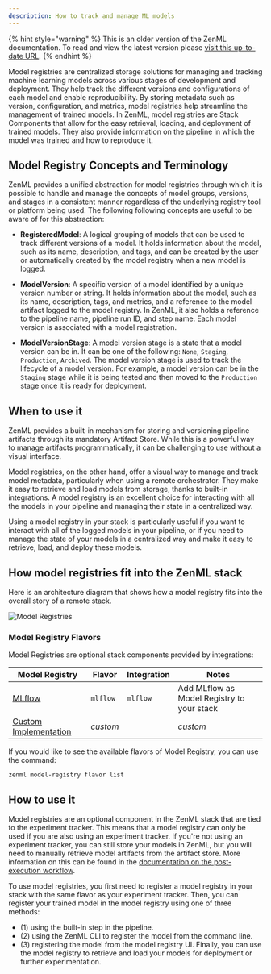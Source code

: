 ```yaml
---
description: How to track and manage ML models
---
```


{% hint style="warning" %}
This is an older version of the ZenML documentation. To read and view the latest version please [visit this up-to-date URL](https://docs.zenml.io).
{% endhint %}


Model registries are centralized storage solutions for managing and tracking
machine learning models across various stages of development and deployment.
They help track the different versions and configurations of each model and
enable reproducibility. By storing metadata such as version, configuration, and
metrics, model registries help streamline the management of trained models. In
ZenML, model registries are Stack Components that allow for the easy retrieval,
loading, and deployment of trained models. They also provide information on the
pipeline in which the model was trained and how to reproduce it.

## Model Registry Concepts and Terminology

ZenML provides a unified abstraction for model registries through which 
it is possible to handle and manage the concepts of model groups, versions, 
and stages in a consistent manner regardless of the underlying registry tool or
platform being used. The following following concepts are useful to be aware of
for this abstraction:

* **RegisteredModel**: A logical grouping of models that can be used to track
    different versions of a model. It holds information about the model, such
    as its name, description, and tags, and can be created by the user or
    automatically created by the model registry when a new model is logged.

* **ModelVersion**: A specific version of a model identified by a unique version
    number or string. It holds information about the model, such as its name,
    description, tags, and metrics, and a reference to the model artifact logged
    to the model registry. In ZenML, it also holds a reference to the pipeline
    name, pipeline run ID, and step name. Each model version is associated with
    a model registration.

* **ModelVersionStage**: A model version stage is a state that a model version
    can be in. It can be one of the following: `None`, `Staging`, `Production`,
    `Archived`. The model version stage is used to track the
    lifecycle of a model version. For example, a model version can be in the
    `Staging` stage while it is being tested and then moved to the `Production`
    stage once it is ready for deployment.

## When to use it

ZenML provides a built-in mechanism for storing and versioning pipeline artifacts
through its mandatory Artifact Store. While this is a powerful way to manage
artifacts programmatically, it can be challenging to use without a visual
interface.

Model registries, on the other hand, offer a visual way to manage and track
model metadata, particularly when using a remote orchestrator. They make it
easy to retrieve and load models from storage, thanks to built-in integrations.
A model registry is an excellent choice for interacting with all the models in
your pipeline and managing their state in a centralized way.

Using a model registry in your stack is particularly useful if you want to
interact with all of the logged models in your pipeline, or if you need to
manage the state of your models in a centralized way and make it easy to
retrieve, load, and deploy these models.

## How model registries fit into the ZenML stack

Here is an architecture diagram that shows how a model registry fits into the 
overall story of a remote stack.

![Model Registries](../../assets/diagrams/Remote_with_model_registry.png)

### Model Registry Flavors

Model Registries are optional stack components provided by integrations:

| Model Registry                       | Flavor   | Integration   | Notes                                                                                           |
|--------------------------------------|----------|---------------|-------------------------------------------------------------------------------------------------|
| [MLflow](./mlflow.md)                | `mlflow` | `mlflow`      | Add MLflow as Model Registry to your stack                                                      | 
| [Custom Implementation](./custom.md) | _custom_ |               | _custom_                                                                                        | Extend the Model Registry abstraction and provide your own implementation |

If you would like to see the available flavors of Model Registry, you can 
use the command:

```shell
zenml model-registry flavor list
```

## How to use it

Model registries are an optional component in the ZenML stack that are tied to
the experiment tracker. This means that a model registry can only be used if you
are also using an experiment tracker. If you're not using an experiment tracker,
you can still store your models in ZenML, but you will need to manually retrieve
model artifacts from the artifact store. More information on this can be found
in the [documentation on the post-execution workflow](../../starter-guide/pipelines/fetching-pipelines.md).

To use model registries, you first need to register a model registry in your
stack with the same flavor as your experiment tracker. Then, you can register
your trained model in the model registry using one of three methods:
* (1) using the built-in step in the pipeline.
* (2) using the ZenML CLI to register the model from the command line.
* (3) registering the model from the model registry UI. 
Finally, you can use the model registry to retrieve and load your models for
deployment or further experimentation.